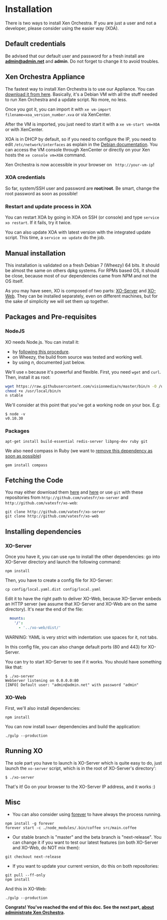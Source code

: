# Installation

There is two ways to install Xen Orchestra. If you are just a user and not a developer, please consider using the easier way (XOA).

## Default credentials

Be advised that our default user and password for a fresh install are **admin@admin.net** and **admin**. Do not forget to change it to avoid troubles.

## Xen Orchestra Appliance

The fastest way to install Xen Orchestra is to use our Appliance. You can [download it from here](https://xen-orchestra.com/install-and-update-xo-from-git/). Basically, it's a Debian VM with all the stuff needed to run Xen Orchestra and a update script. No more, no less.

Once you got it, you can import it with `xe vm-import filename=xoa_version_number.xva` or via XenCenter.

After the VM is imported, you just need to start it with a `xe vm-start vm=XOA` or with XenCenter.

XOA is in DHCP by default, so if you need to configure the IP, you need to edit `/etc/network/interfaces` as explain in the [Debian documentation](https://wiki.debian.org/NetworkConfiguration#Configuring_the_interface_manually). You can access the VM console through XenCenter or directly on your Xen hosts the `xe console vm=XOA` command.

Xen Orchestra is now accessible in your browser on ` http://your-vm-ip`!

### XOA credentials

So far, system/SSH user and password are **root**/**root**. Be smart, change the root password as soon as possible!

### Restart and update process in XOA

You can restart XOA by going in XOA on SSH (or console) and type `service xo restart`. If it fails, try it twice.

You can also update XOA with latest version with the integrated update script. This time, a `service xo update` do the job.

## Manual installation

This installation is validated on a fresh Debian 7 (Wheezy) 64 bits. It should be almost the same on others dpkg systems. For RPMs based OS, it should be close, because most of our dependencies came from NPM and not the OS itself.

As you may have seen, XO is composed of two parts: [XO-Server](https://github.com/vatesfr/xo-server/) and [XO-Web](https://github.com/vatesfr/xo-web/). They can be installed separately, even on different machines, but for the sake of simplicity we will set them up together.

## Packages and Pre-requisites

### NodeJS

XO needs Node.js. You can install it:
- by [following this procedure](https://github.com/joyent/node/wiki/Installing-Node.js-via-package-manager).
- on Wheezy, the build from source was tested and working well.
- by using *n*, documented just below.

We'll use `n` because it's powerful and flexible. First, you need `wget` and `curl`. Then, install it as root:

```bash
wget https://raw.githubusercontent.com/visionmedia/n/master/bin/n -O /usr/local/bin/n
chmod +x /usr/local/bin/n
n stable
```
We'll consider at this point that you've got a working node on your box. E.g:

```
$ node -v
v0.10.30
```

### Packages

```
apt-get install build-essential redis-server libpng-dev ruby git
```

We also need compass in Ruby (we want to [remove this dependency as soon as possible](https://github.com/vatesfr/xo-web/issues/44))

```
gem install compass
```

## Fetching the Code

You may either download them [here](https://github.com/vatesfr/xo-server/archive/master.zip) and [here](https://github.com/vatesfr/xo-web/archive/master.zip) or use `git` with these repositories from `http://github.com/vatesfr/xo-server` and `http://github.com/vatesfr/xo-web`:

```
git clone http://github.com/vatesfr/xo-server
git clone http://github.com/vatesfr/xo-web
```

## Installing dependencies

### XO-Server

Once you have it, you can use `npm` to install the other dependencies: go into XO-Server directory and launch the following command:

```
npm install
```

Then, you have to create a config file for XO-Server:

```
cp config/local.yaml.dist config/local.yaml
```

Edit it to have the right path to deliver XO-Web, because XO-Server embeds an HTTP server (we assume that XO-Server and XO-Web are on the same directory). It's near the end of the file:

```yaml
  mounts:
    '/':
      - '../xo-web/dist/'
```
WARNING: YAML is very strict with indentation: use spaces for it, not tabs.

In this config file, you can also change default ports (80 and 443) for XO-Server.

You can try to start XO-Server to see if it works. You should have something like that:

```
$ ./xo-server
WebServer listening on 0.0.0.0:80
[INFO] Default user: "admin@admin.net" with password "admin"
```

### XO-Web

First, we'll also install dependencies:

```
npm install
```

You can now install `bower` dependencies and build the application:

```
./gulp --production
```

## Running XO

The sole part you have to launch is XO-Server which is quite easy to do, just launch the `xo-server` script, which is in the root of XO-Server's directory':

```
$ ./xo-server
```
That's it! Go on your browser to the XO-Server IP address, and it works :)

## Misc

- You can also consider using [forever](https://github.com/nodejitsu/forever) to have always the process running.

```
npm install -g forever
forever start -c ./node_modules/.bin/coffee src/main.coffee
```

- Our stable branch is "master" and the beta branch is "next-release". You can change it if you want to test our latest features (on both XO-Server and XO-Web, do NOT mix them):

```
git checkout next-release
```
- If you want to update your current version, do this on both repositories:

```
git pull --ff-only
npm install
```

And this in XO-Web:

```
./gulp --production
```

**Congrats! You've reached the end of this doc. See the next part, [about administrate Xen Orchestra](../administration/README.md).**
